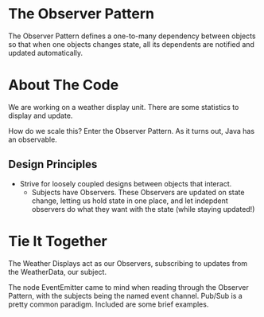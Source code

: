 # The Observer Pattern

The Observer Pattern defines a one-to-many dependency between objects so that
when one objects changes state, all its dependents are notified and updated
automatically.

# About The Code

We are working on a weather display unit. There are some statistics to display
and update.

How do we scale this? Enter the Observer Pattern. As it turns out, Java
has an observable.

## Design Principles

* Strive for loosely coupled designs between objects that interact.
  - Subjects have Observers. These Observers are updated on state change, letting us hold state in one place, and let indepdent observers do what they want with the state (while staying updated!)

# Tie It Together

The Weather Displays act as our Observers, subscribing to updates from the
WeatherData, our subject.

The node EventEmitter came to mind when reading through the Observer Pattern,
with the subjects being the named event channel. Pub/Sub is a pretty common
paradigm. Included are some brief examples.
